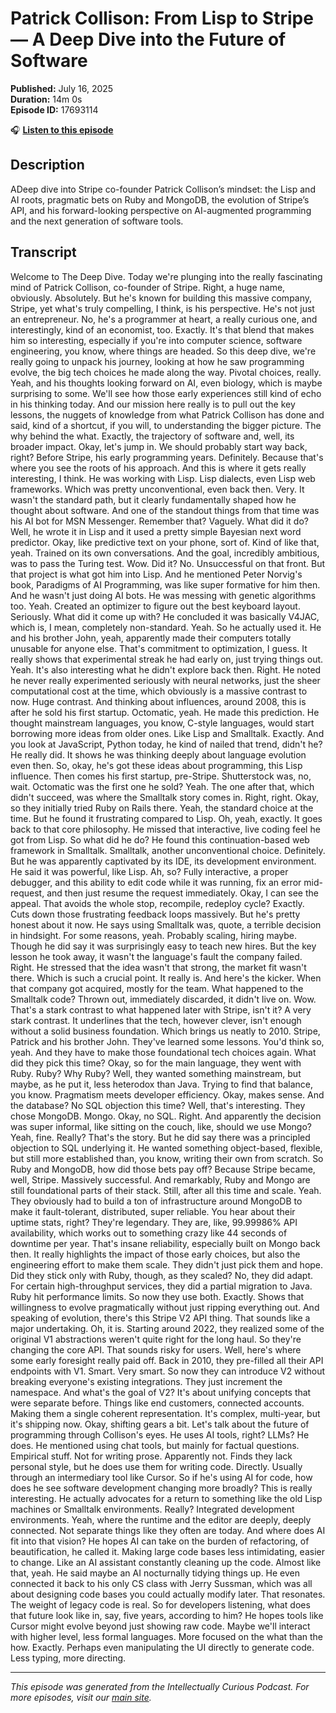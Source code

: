 # Patrick Collison: From Lisp to Stripe — A Deep Dive into the Future of Software

**Published:** July 16, 2025  
**Duration:** 14m 0s  
**Episode ID:** 17693114

🎧 **[Listen to this episode](https://intellectuallycurious.buzzsprout.com/2529712/episodes/17693114-patrick-collison-from-lisp-to-stripe-—-a-deep-dive-into-the-future-of-software)**

## Description

ADeep dive into Stripe co-founder Patrick Collison’s mindset: the Lisp and AI roots, pragmatic bets on Ruby and MongoDB, the evolution of Stripe’s API, and his forward-looking perspective on AI-augmented programming and the next generation of software tools.

## Transcript

Welcome to The Deep Dive. Today we're plunging into the really fascinating mind of Patrick Collison, co-founder of Stripe. Right, a huge name, obviously. Absolutely. But he's known for building this massive company, Stripe, yet what's truly compelling, I think, is his perspective. He's not just an entrepreneur. No, he's a programmer at heart, a really curious one, and interestingly, kind of an economist, too. Exactly. It's that blend that makes him so interesting, especially if you're into computer science, software engineering, you know, where things are headed. So this deep dive, we're really going to unpack his journey, looking at how he saw programming evolve, the big tech choices he made along the way. Pivotal choices, really. Yeah, and his thoughts looking forward on AI, even biology, which is maybe surprising to some. We'll see how those early experiences still kind of echo in his thinking today. And our mission here really is to pull out the key lessons, the nuggets of knowledge from what Patrick Collison has done and said, kind of a shortcut, if you will, to understanding the bigger picture. The why behind the what. Exactly, the trajectory of software and, well, its broader impact. Okay, let's jump in. We should probably start way back, right? Before Stripe, his early programming years. Definitely. Because that's where you see the roots of his approach. And this is where it gets really interesting, I think. He was working with Lisp. Lisp dialects, even Lisp web frameworks. Which was pretty unconventional, even back then. Very. It wasn't the standard path, but it clearly fundamentally shaped how he thought about software. And one of the standout things from that time was his AI bot for MSN Messenger. Remember that? Vaguely. What did it do? Well, he wrote it in Lisp and it used a pretty simple Bayesian next word predictor. Okay, like predictive text on your phone, sort of. Kind of like that, yeah. Trained on its own conversations. And the goal, incredibly ambitious, was to pass the Turing test. Wow. Did it? No. Unsuccessful on that front. But that project is what got him into Lisp. And he mentioned Peter Norvig's book, Paradigms of AI Programming, was like super formative for him then. And he wasn't just doing AI bots. He was messing with genetic algorithms too. Yeah. Created an optimizer to figure out the best keyboard layout. Seriously. What did it come up with? He concluded it was basically V4JAC, which is, I mean, completely non-standard. Yeah. So he actually used it. He and his brother John, yeah, apparently made their computers totally unusable for anyone else. That's commitment to optimization, I guess. It really shows that experimental streak he had early on, just trying things out. Yeah. It's also interesting what he didn't explore back then. Right. He noted he never really experimented seriously with neural networks, just the sheer computational cost at the time, which obviously is a massive contrast to now. Huge contrast. And thinking about influences, around 2008, this is after he sold his first startup. Octomatic, yeah. He made this prediction. He thought mainstream languages, you know, C-style languages, would start borrowing more ideas from older ones. Like Lisp and Smalltalk. Exactly. And you look at JavaScript, Python today, he kind of nailed that trend, didn't he? He really did. It shows he was thinking deeply about language evolution even then. So, okay, he's got these ideas about programming, this Lisp influence. Then comes his first startup, pre-Stripe. Shutterstock was, no, wait. Octomatic was the first one he sold? Yeah. The one after that, which didn't succeed, was where the Smalltalk story comes in. Right, right. Okay, so they initially tried Ruby on Rails there. Yeah, the standard choice at the time. But he found it frustrating compared to Lisp. Oh, yeah, exactly. It goes back to that core philosophy. He missed that interactive, live coding feel he got from Lisp. So what did he do? He found this continuation-based web framework in Smalltalk. Smalltalk, another unconventional choice. Definitely. But he was apparently captivated by its IDE, its development environment. He said it was powerful, like Lisp. Ah, so? Fully interactive, a proper debugger, and this ability to edit code while it was running, fix an error mid-request, and then just resume the request immediately. Okay, I can see the appeal. That avoids the whole stop, recompile, redeploy cycle? Exactly. Cuts down those frustrating feedback loops massively. But he's pretty honest about it now. He says using Smalltalk was, quote, a terrible decision in hindsight. For some reasons, yeah. Probably scaling, hiring maybe. Though he did say it was surprisingly easy to teach new hires. But the key lesson he took away, it wasn't the language's fault the company failed. Right. He stressed that the idea wasn't that strong, the market fit wasn't there. Which is such a crucial point. It really is. And here's the kicker. When that company got acquired, mostly for the team. What happened to the Smalltalk code? Thrown out, immediately discarded, it didn't live on. Wow. That's a stark contrast to what happened later with Stripe, isn't it? A very stark contrast. It underlines that the tech, however clever, isn't enough without a solid business foundation. Which brings us neatly to 2010. Stripe, Patrick and his brother John. They've learned some lessons. You'd think so, yeah. And they have to make those foundational tech choices again. What did they pick this time? Okay, so for the main language, they went with Ruby. Ruby? Why Ruby? Well, they wanted something mainstream, but maybe, as he put it, less heterodox than Java. Trying to find that balance, you know. Pragmatism meets developer efficiency. Okay, makes sense. And the database? No SQL objection this time? Well, that's interesting. They chose MongoDB. Mongo. Okay, no SQL. Right. And apparently the decision was super informal, like sitting on the couch, like, should we use Mongo? Yeah, fine. Really? That's the story. But he did say there was a principled objection to SQL underlying it. He wanted something object-based, flexible, but still more established than, you know, writing their own from scratch. So Ruby and MongoDB, how did those bets pay off? Because Stripe became, well, Stripe. Massively successful. And remarkably, Ruby and Mongo are still foundational parts of their stack. Still, after all this time and scale. Yeah. They obviously had to build a ton of infrastructure around MongoDB to make it fault-tolerant, distributed, super reliable. You hear about their uptime stats, right? They're legendary. They are, like, 99.99986% API availability, which works out to something crazy like 44 seconds of downtime per year. That's insane reliability, especially built on Mongo back then. It really highlights the impact of those early choices, but also the engineering effort to make them scale. They didn't just pick them and hope. Did they stick only with Ruby, though, as they scaled? No, they did adapt. For certain high-throughput services, they did a partial migration to Java. Ruby hit performance limits. So now they use both. Exactly. Shows that willingness to evolve pragmatically without just ripping everything out. And speaking of evolution, there's this Stripe V2 API thing. That sounds like a major undertaking. Oh, it is. Starting around 2022, they realized some of the original V1 abstractions weren't quite right for the long haul. So they're changing the core API. That sounds risky for users. Well, here's where some early foresight really paid off. Back in 2010, they pre-filled all their API endpoints with V1. Smart. Very smart. So now they can introduce V2 without breaking everyone's existing integrations. They just increment the namespace. And what's the goal of V2? It's about unifying concepts that were separate before. Things like end customers, connected accounts. Making them a single coherent representation. It's complex, multi-year, but it's shipping now. Okay, shifting gears a bit. Let's talk about the future of programming through Collison's eyes. He uses AI tools, right? LLMs? He does. He mentioned using chat tools, but mainly for factual questions. Empirical stuff. Not for writing prose. Apparently not. Finds they lack personal style, but he does use them for writing code. Directly. Usually through an intermediary tool like Cursor. So if he's using AI for code, how does he see software development changing more broadly? This is really interesting. He actually advocates for a return to something like the old Lisp machines or Smalltalk environments. Really? Integrated development environments. Yeah, where the runtime and the editor are deeply, deeply connected. Not separate things like they often are today. And where does AI fit into that vision? He hopes AI can take on the burden of refactoring, of beautification, he called it. Making large code bases less intimidating, easier to change. Like an AI assistant constantly cleaning up the code. Almost like that, yeah. He said maybe an AI nocturnally tidying things up. He even connected it back to his only CS class with Jerry Sussman, which was all about designing code bases you could actually modify later. That resonates. The weight of legacy code is real. So for developers listening, what does that future look like in, say, five years, according to him? He hopes tools like Cursor might evolve beyond just showing raw code. Maybe we'll interact with higher level, less formal languages. More focused on the what than the how. Exactly. Perhaps even manipulating the UI directly to generate code. Less typing, more directing.

---
*This episode was generated from the Intellectually Curious Podcast. For more episodes, visit our [main site](https://intellectuallycurious.buzzsprout.com).*

